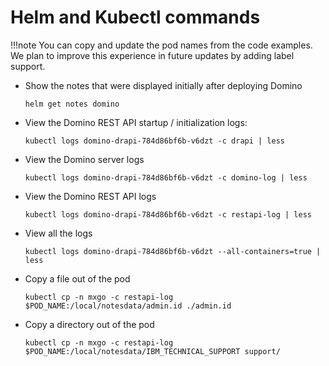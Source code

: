 # Helm and Kubectl commands

!!!note
    You can copy and update the pod names from the code examples. We plan to improve this experience in future updates by adding label support.

- Show the notes that were displayed initially after deploying Domino

    ```
    helm get notes domino
    ```

- View the Domino REST API startup / initialization logs:

    ```
    kubectl logs domino-drapi-784d86bf6b-v6dzt -c drapi | less
    ```

- View the Domino server logs

    ```
    kubectl logs domino-drapi-784d86bf6b-v6dzt -c domino-log | less
    ```

- View the Domino REST API logs

    ```
    kubectl logs domino-drapi-784d86bf6b-v6dzt -c restapi-log | less
    ```

- View all the logs

    ```
    kubectl logs domino-drapi-784d86bf6b-v6dzt --all-containers=true | less
    ```

- Copy a file out of the pod

    ```
    kubectl cp -n mxgo -c restapi-log $POD_NAME:/local/notesdata/admin.id ./admin.id
    ```

- Copy a directory out of the pod

    ```
    kubectl cp -n mxgo -c restapi-log $POD_NAME:/local/notesdata/IBM_TECHNICAL_SUPPORT support/
    ```